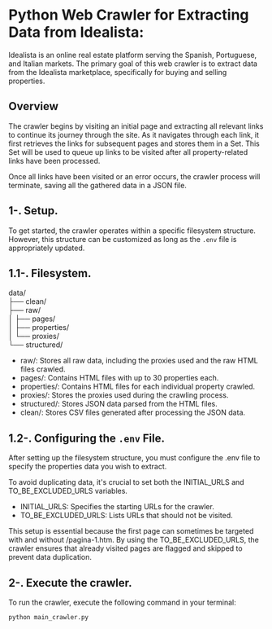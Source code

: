 # Python Web Crawler for Extracting Data from Idealista:

Idealista is an online real estate platform serving the Spanish, Portuguese, and Italian markets. The primary goal of this web crawler is to extract data from the Idealista marketplace, specifically for buying and selling properties.

## Overview  
The crawler begins by visiting an initial page and extracting all relevant links to continue its journey through the site. As it navigates through each link, it first retrieves the links for subsequent pages and stores them in a Set. This Set will be used to queue up links to be visited after all property-related links have been processed.

Once all links have been visited or an error occurs, the crawler process will terminate, saving all the gathered data in a JSON file.

## 1-. Setup. 

To get started, the crawler operates within a specific filesystem structure. However, this structure can be customized as long as the `.env` file is appropriately updated.

## 1.1-. Filesystem.

data/  
├── clean/  
├── raw/  
│   ├── pages/  
│   ├── properties/  
│   └── proxies/  
└── structured/  

- raw/: Stores all raw data, including the proxies used and the raw HTML files crawled.  
- pages/: Contains HTML files with up to 30 properties each.
- properties/: Contains HTML files for each individual property crawled.
- proxies/: Stores the proxies used during the crawling process.
- structured/: Stores JSON data parsed from the HTML files.
- clean/: Stores CSV files generated after processing the JSON data.


## 1.2-. Configuring the `.env` File.  

After setting up the filesystem structure, you must configure the .env file to specify the properties data you wish to extract.

To avoid duplicating data, it's crucial to set both the INITIAL_URLS and TO_BE_EXCLUDED_URLS variables.

- INITIAL_URLS: Specifies the starting URLs for the crawler.
- TO_BE_EXCLUDED_URLS: Lists URLs that should not be visited.

This setup is essential because the first page can sometimes be targeted with and without /pagina-1.htm. By using the TO_BE_EXCLUDED_URLS, the crawler ensures that already visited pages are flagged and skipped to prevent data duplication.

## 2-. Execute the crawler. 

To run the crawler, execute the following command in your terminal:
``` 
python main_crawler.py
```